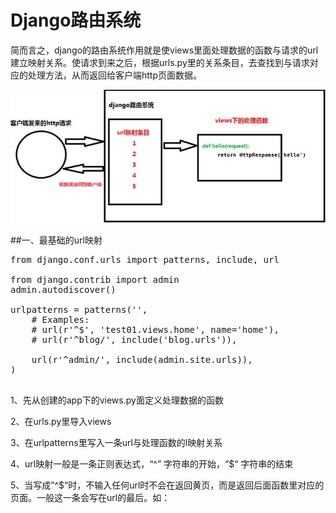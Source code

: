 # Django路由系统

 简而言之，django的路由系统作用就是使views里面处理数据的函数与请求的url建立映射关系。使请求到来之后，根据urls.py里的关系条目，去查找到与请求对应的处理方法，从而返回给客户端http页面数据。
 
 ![](django_router_01.jpg)
 
##一、最基础的url映射
<pre>
from django.conf.urls import patterns, include, url

from django.contrib import admin
admin.autodiscover()

urlpatterns = patterns('',
    # Examples:
    # url(r'^$', 'test01.views.home', name='home'),
    # url(r'^blog/', include('blog.urls')),

    url(r'^admin/', include(admin.site.urls)),
)

</pre>
1、先从创建的app下的views.py面定义处理数据的函数

2、在urls.py里导入views

3、在urlpatterns里写入一条url与处理函数的l映射关系

4、url映射一般是一条正则表达式，“^” 字符串的开始，“$“ 字符串的结束

5、当写成”^$“时，不输入任何url时不会在返回黄页，而是返回后面函数里对应的页面。一般这一条会写在url的最后。如：
